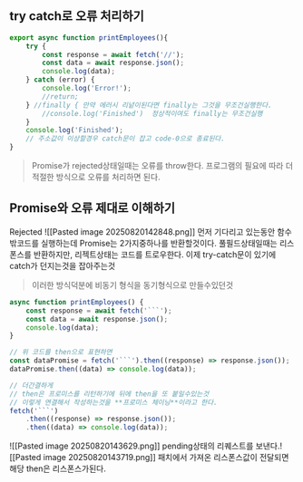 ## try catch로 오류 처리하기
```js
export async function printEmployees(){
	try {
		const response = await fetch('//');
		const data = await response.json();
		console.log(data);
	} catch (error) {
		console.log('Error!');
		//return;
	} //finally { 만약 에러시 리넡이된다면 finally는 그것을 무조건실행한다.
		//console.log('Finished')  정상적이여도 finally는 무조건실행
	}
	console.log('Finished');
	// 주소값이 이상할경우 catch문이 잡고 code-0으로 종료된다. 
}
```
> Promise가 rejected상태일때는 오류를 throw한다.
> 프로그램의 필요에 따라 더 적절한 방식으로 오류를 처리하면 된다.

## Promise와 오류 제대로 이해하기
Rejected 
![[Pasted image 20250820142848.png]]
먼저 기다리고 있는동안 함수밖코드를 실행하는데 Promise는 2가지중하나를 반환할것이다.
풀필드상태일때는 리스폰스를 반환하지만, 리젝트상태는 코드를 트로우한다. 이제 try-catch문이 있기에 catch가 던지는것을 잡아주는것
> 이러한 방식덕분에 비동기 형식을 동기형식으로 만들수있던것

```js
async function printEmployees() {
	const response = await fetch('```');
	const data = await response.json();
	console.log(data);
}

// 위 코드를 then으로 표현하면
const dataPromise = fetch('```').then((response) => response.json());
dataPromise.then((data) => console.log(data));

// 더간결하게
// then은 프로미스를 리턴하기에 뒤에 then을 또 붙일수있는것 
// 이렇게 연결해서 작성하는것을 **프로미스 체이닝**이라고 한다.
fetch('```')
	.then((response) => response.json());
	.then((data) => console.log(data));
```

![[Pasted image 20250820143629.png]]
pending상태의 리퀘스트를 보낸다.![[Pasted image 20250820143719.png]]
패치에서 가져온 리스폰스값이 전달되면 해당 then은 리스폰스가된다.